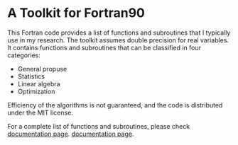 # <a name="inicio"></a>A Toolkit for Fortran90

This Fortran code provides a list of functions and subroutines that I typically use in my research. The toolkit assumes double precision for real variables. It contains functions and subroutines that can be classified in four categories:
- General propuse
- Statistics
- Linear algebra
- Optimization

Efficiency of the algorithms is not guaranteed, and the code is distributed under the MIT license.

For a complete list of functions and subroutines, please check [documentation page](https://github.com/borjapetit/fortran_toolkit/blob/main/documentation.md). [documentation page](documentation.md).
